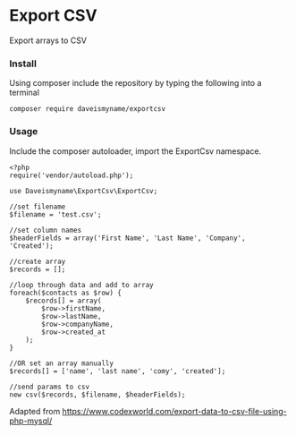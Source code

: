 # Export CSV
Export arrays to CSV

### Install

Using composer include the repository by typing the following into a terminal

```
composer require daveismyname/exportcsv
```

### Usage

Include the composer autoloader, import the ExportCsv namespace.


```
<?php
require('vendor/autoload.php');

use Daveismyname\ExportCsv\ExportCsv;

//set filename
$filename = 'test.csv';

//set column names
$headerFields = array('First Name', 'Last Name', 'Company', 'Created');

//create array
$records = [];

//loop through data and add to array
foreach($contacts as $row) {
    $records[] = array(
        $row->firstName, 
        $row->lastName, 
        $row->companyName, 
        $row->created_at
    );
}

//OR set an array manually
$records[] = ['name', 'last name', 'comy', 'created'];

//send params to csv 
new csv($records, $filename, $headerFields);
```

Adapted from https://www.codexworld.com/export-data-to-csv-file-using-php-mysql/
